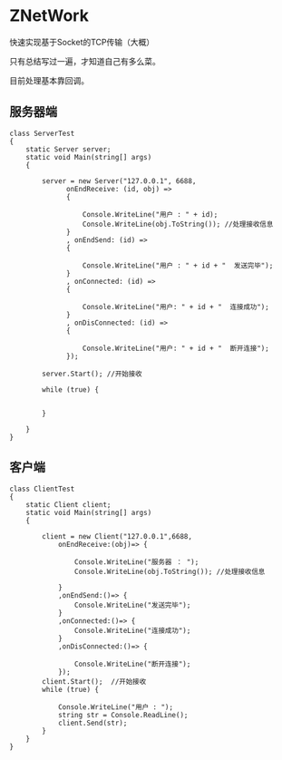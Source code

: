 # ZNetWork
快速实现基于Socket的TCP传输（大概）

只有总结写过一遍，才知道自己有多么菜。

目前处理基本靠回调。

## 服务器端

 
    class ServerTest
    {
        static Server server;
        static void Main(string[] args)
        {

            server = new Server("127.0.0.1", 6688,
                  onEndReceive: (id, obj) =>
                  {

                      Console.WriteLine("用户 : " + id);
                      Console.WriteLine(obj.ToString()); //处理接收信息
                  }
                  , onEndSend: (id) =>
                  {

                      Console.WriteLine("用户 : " + id + "  发送完毕");
                  }
                  , onConnected: (id) =>
                  {

                      Console.WriteLine("用户: " + id + "  连接成功");
                  }
                  , onDisConnected: (id) =>
                  {

                      Console.WriteLine("用户: " + id + "  断开连接");
                  });

            server.Start(); //开始接收

            while (true) {


            }

        }
    }
 

## 客户端


    class ClientTest
    {
        static Client client;
        static void Main(string[] args)
        {

            client = new Client("127.0.0.1",6688,
                onEndReceive:(obj)=> {

                    Console.WriteLine("服务器 ： ");
                    Console.WriteLine(obj.ToString()); //处理接收信息

                }
                ,onEndSend:()=> {
                    Console.WriteLine("发送完毕");
                }
                ,onConnected:()=> {
                    Console.WriteLine("连接成功");
                }
                ,onDisConnected:()=> {

                    Console.WriteLine("断开连接");
                });
            client.Start();  //开始接收
            while (true) {

                Console.WriteLine("用户 : ");
                string str = Console.ReadLine();
                client.Send(str);
            }
        }
    }
